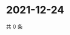 # 2021-12-24

共 0 条

<!-- BEGIN WEIBO -->
<!-- 最后更新时间 Fri Dec 24 2021 18:16:30 GMT+0800 (China Standard Time) -->

<!-- END WEIBO -->

